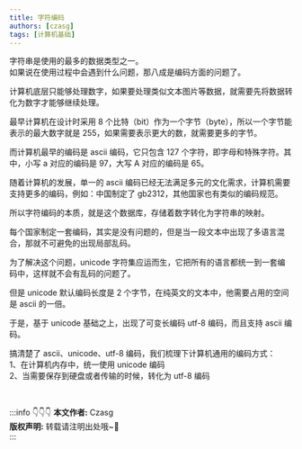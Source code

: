 ```yaml
---
title: 字符编码
authors: [czasg]
tags: [计算机基础]
---
```


字符串是使用的最多的数据类型之一。  
如果说在使用过程中会遇到什么问题，那八成是编码方面的问题了。

<!--truncate-->

计算机底层只能够处理数字，如果要处理类似文本图片等数据，就需要先将数据转化为数字才能够继续处理。

最早计算机在设计时采用 8 个比特（bit）作为一个字节（byte），所以一个字节能表示的最大数字就是 255，如果需要表示更大的数，就需要更多的字节。

而计算机最早的编码是 ascii 编码，它只包含 127 个字符，即字母和特殊字符。其中，小写 a 对应的编码是 97，大写 A 对应的编码是 65。

随着计算机的发展，单一的 ascii 编码已经无法满足多元的文化需求，计算机需要支持更多的编码，例如：中国制定了 gb2312，其他国家也有类似的编码规范。

所以字符编码的本质，就是这个数据库，存储着数字转化为字符串的映射。

每个国家制定一套编码，其实是没有问题的，但是当一段文本中出现了多语言混合，那就不可避免的出现局部乱码。

为了解决这个问题，unicode 字符集应运而生，它把所有的语言都统一到一套编码中，这样就不会有乱码的问题了。  

但是 unicode 默认编码长度是 2 个字节，在纯英文的文本中，他需要占用的空间是 ascii 的一倍。

于是，基于 unicode 基础之上，出现了可变长编码 utf-8 编码，而且支持 ascii 编码。

搞清楚了 ascii、unicode、utf-8 编码，我们梳理下计算机通用的编码方式：    
1、在计算机内存中，统一使用 unicode 编码    
2、当需要保存到硬盘或者传输的时候，转化为 utf-8 编码   


<br/>

:::info 👇👇👇
**本文作者:** Czasg     
**版权声明:** 转载请注明出处哦~👮‍    
:::
